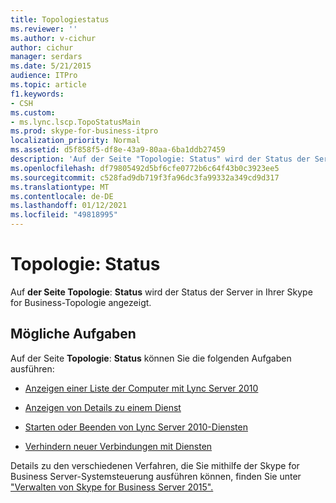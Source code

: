 ```yaml
---
title: Topologiestatus
ms.reviewer: ''
ms.author: v-cichur
author: cichur
manager: serdars
ms.date: 5/21/2015
audience: ITPro
ms.topic: article
f1.keywords:
- CSH
ms.custom:
- ms.lync.lscp.TopoStatusMain
ms.prod: skype-for-business-itpro
localization_priority: Normal
ms.assetid: d5f858f5-df8e-43a9-80aa-6ba1ddb27459
description: 'Auf der Seite "Topologie: Status" wird der Status der Server in Ihrer Skype for Business-Topologie angezeigt.'
ms.openlocfilehash: df79805492d5bf6cfe0772b6c64f43b0c3923ee5
ms.sourcegitcommit: c528fad9db719f3fa96dc3fa99332a349cd9d317
ms.translationtype: MT
ms.contentlocale: de-DE
ms.lasthandoff: 01/12/2021
ms.locfileid: "49818995"
---
```

# <a name="topology-status"></a>Topologie: Status

Auf **der Seite Topologie**: **Status** wird der Status der Server in Ihrer Skype for Business-Topologie angezeigt.

## <a name="tasks-you-can-perform"></a>Mögliche Aufgaben

Auf der Seite **Topologie**: **Status** können Sie die folgenden Aufgaben ausführen:

- [Anzeigen einer Liste der Computer mit Lync Server 2010](https://technet.microsoft.com/library/44eeec27-8b99-44f0-b0bd-622c12393d34.aspx)

- [Anzeigen von Details zu einem Dienst](https://technet.microsoft.com/library/bc8e8202-cd68-47e4-95b2-bb36e51cc124.aspx)

- [Starten oder Beenden von Lync Server 2010-Diensten](https://technet.microsoft.com/library/1c70b4ec-9de5-4f7a-a3c9-c0eb76710505.aspx)

- [Verhindern neuer Verbindungen mit Diensten](https://technet.microsoft.com/library/977dcc5c-2aac-48ef-86a1-a8d47b4d9e74.aspx)

Details zu den verschiedenen Verfahren, die Sie mithilfe der Skype for Business Server-Systemsteuerung ausführen können, finden Sie unter ["Verwalten von Skype for Business Server 2015".](../../manage/manage.md)


